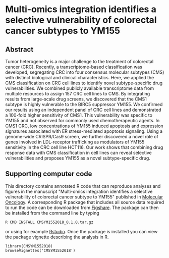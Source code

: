 # Multi-omics integration identifies a selective vulnerability of colorectal cancer subtypes to YM155

## Abstract

Tumor heterogeneity is a major challenge to the treatment of colorectal cancer (CRC). Recently, a transcriptome-based classification was developed, segregating CRC into four consensus molecular subtypes (CMS) with distinct biological and clinical characteristics. Here, we applied the CMS classification on CRC cell lines to identify novel subtype-specific drug vulnerabilities. We combined publicly available transcriptome data from multiple resources to assign 157 CRC cell lines to CMS. By integrating results from large-scale drug screens, we discovered that the CMS1 subtype is highly vulnerable to the BIRC5 suppressor YM155. We confirmed our results using an independent panel of CRC cell lines and demonstrated a 100-fold higher sensitivity of CMS1. This vulnerability was specific to YM155 and not observed for commonly used chemotherapeutic agents. In CMS1 CRC, low concentrations of YM155 induced apoptosis and expression signatures associated with ER stress-mediated apoptosis signaling. Using a genome-wide CRISPR/Cas9 screen, we further discovered a novel role of genes involved in LDL-receptor trafficking as modulators of YM155 sensitivity in the CRC cell line HCT116. Our work shows that combining drug response data with CMS classification in cell lines can reveal selective vulnerabilities and proposes YM155 as a novel subtype-specific drug.

## Supporting computer code

This directory contains annotated R code that can reproduce analyses and figures in the manuscript "Multi-omics integration identifies a selective vulnerability of colorectal cancer subtype to YM155" published in [Molecular Oncology](https://onlinelibrary.wiley.com/doi/10.1002/ijc.33393). A corresponding R package that includes all source data required to run the code can be downloaded from [Figshare](https://figshare.com/s/aad4f51b882f0117ef4c). The package can then be installed from the command line by typing

```{sh}
R CMD INSTALL CMSYM1552018_0.1.0.tar.gz
```

or using for example [Rstudio](https://www.rstudio.com/). Once the package is installed you can view the package vignette describing the analysis in R.

```{r}
library(CMSYM1552018)
browseVignettes('CMSYM1552018')
```

